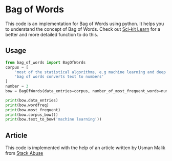 # Bag of Words

This code is an implementation for Bag of Words using python.
It helps you to understand the concept of Bag of Words. Check out [Sci-kit Learn](https://scikit-learn.org/stable/modules/generated/sklearn.feature_extraction.text.CountVectorizer.html) for a better and more detailed function to do this.

## Usage

```python
from bag_of_words import BagOfWords
corpus = [
	'most of the statistical algorithms, e.g machine learning and deep learning techniques, work with numeric data',
	'bag of words converts text to numbers'
]
number = 3
bow = BagOfWords(data_entries=corpus, number_of_most_frequent_words=number)

print(bow.data_entries)
print(bow.wordfreq)
print(bow.most_frequent)
print(bow.corpus_bow())
print(bow.text_to_bow('machine learning'))
```

## Article
This code is implemented with the help of an article written by Usman Malik from [Stack Abuse](https://stackabuse.com/python-for-nlp-creating-bag-of-words-model-from-scratch/)
